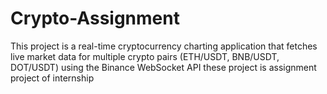# Crypto-Assignment
This project is a real-time cryptocurrency charting application that fetches live market data for multiple crypto pairs (ETH/USDT, BNB/USDT, DOT/USDT) using the Binance WebSocket API
these project is assignment project of internship

